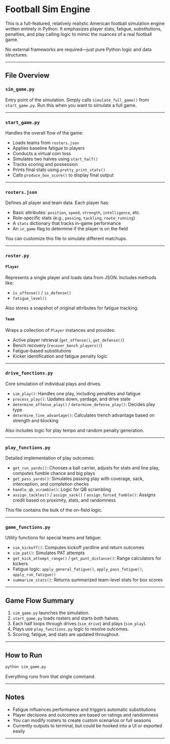 # Football Sim Engine

This is a full-featured, relatively realistic American football simulation engine written entirely in Python. It emphasizes player stats, fatigue, substitutions, penalties, and play calling logic to mimic the nuances of a real football game.

No external frameworks are required—just pure Python logic and data structures.

---

## File Overview

### `sim_game.py`
Entry point of the simulation. Simply calls `simulate_full_game()` from `start_game.py`. Run this when you want to simulate a full game.

---

### `start_game.py`
Handles the overall flow of the game:
- Loads teams from `rosters.json`
- Applies baseline fatigue to players
- Conducts a virtual coin toss
- Simulates two halves using `start_half()`
- Tracks scoring and possession
- Prints final stats using `pretty_print_stats()`
- Calls `produce_box_score()` to display final output

---

### `rosters.json`
Defines all player and team data. Each player has:
- Basic attributes: `position`, `speed`, `strength`, `intelligence`, etc.
- Role-specific stats (e.g., `passing`, `tackling`, `route_running`)
- A `stats` dictionary that tracks in-game performance
- An `in_game` flag to determine if the player is on the field

You can customize this file to simulate different matchups.

---

### `roster.py`

#### `Player`
Represents a single player and loads data from JSON. Includes methods like:
- `is_offense()` / `is_defense()`
- `fatigue_level()`

Also stores a snapshot of original attributes for fatigue tracking.

#### `Team`
Wraps a collection of `Player` instances and provides:
- Active player retrieval (`get_offense()`, `get_defense()`)
- Bench recovery (`recover_bench_players()`)
- Fatigue-based substitutions
- Kicker identification and fatigue penalty logic

---

### `drive_functions.py`

Core simulation of individual plays and drives.

- `sim_play()`: Handles one play, including penalties and fatigue
- `process_play()`: Updates down, yardage, and drive state
- `determine_offense_play()` / `determine_defense_play()`: Decides play type
- `determine_line_advantage()`: Calculates trench advantage based on strength and blocking

Also includes logic for play tempo and random penalty generation.

---

### `play_functions.py`

Detailed implementation of play outcomes:

- `get_run_yards()`: Chooses a ball carrier, adjusts for stats and line play, computes fumble chance and big plays
- `get_pass_yards()`: Simulates passing play with coverage, sack, interception, and completion checks
- `handle_qb_scramble()`: Logic for QB scrambling
- `assign_tackles()` / `assign_sack()` / `assign_forced_fumble()`: Assigns credit based on proximity, stats, and randomness

This file contains the bulk of the on-field logic.

---

### `game_functions.py`

Utility functions for special teams and fatigue:

- `sim_kickoff()`: Computes kickoff yardline and return outcomes
- `sim_pat()`: Simulates PAT attempts
- `get_kick_attempt_range()` / `get_punt_distance()`: Range calculators for kickers
- Fatigue logic: `apply_general_fatigue()`, `apply_pass_fatigue()`, `apply_run_fatigue()`
- `summarize_stats()`: Returns summarized team-level stats for box scores

---

## Game Flow Summary

1. `sim_game.py` launches the simulation.
2. `start_game.py` loads rosters and starts both halves.
3. Each half loops through drives (`sim_drive`) and plays (`sim_play`).
4. Plays use `play_functions.py` logic to resolve outcomes.
5. Scoring, fatigue, and stats are updated throughout.

---

## How to Run

```bash
python sim_game.py
```

Everything runs from that single command.

---

## Notes

- Fatigue influences performance and triggers automatic substitutions
- Player decisions and outcomes are based on ratings and randomness
- You can modify rosters to create custom scenarios or full seasons
- Currently outputs to terminal, but could be hooked into a UI or exported easily

---